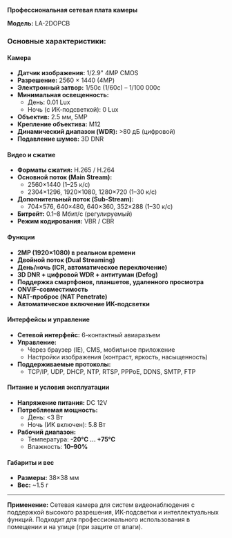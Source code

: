 **Профессиональная сетевая плата камеры**  

**Модель:** LA-2DOPCB  

### **Основные характеристики:**  

#### **Камера**  
- **Датчик изображения:** 1/2.9" 4MP CMOS  
- **Разрешение:** 2560 × 1440 (4MP)  
- **Электронный затвор:** 1/50с (1/60с) – 1/100 000с  
- **Минимальная освещенность:**  
  - День: 0.01 Lux  
  - Ночь (с ИК-подсветкой): 0 Lux  
- **Объектив:** 2.5 мм, 5MP  
- **Крепление объектива:** M12  
- **Динамический диапазон (WDR):** >80 дБ (цифровой)  
- **Подавление шумов:** 3D DNR  

#### **Видео и сжатие**  
- **Форматы сжатия:** H.265 / H.264  
- **Основной поток (Main Stream):**  
  - 2560×1440 (1–25 к/с)  
  - 2304×1296, 1920×1080, 1280×720 (1–30 к/с)  
- **Дополнительный поток (Sub-Stream):**  
  - 704×576, 640×480, 640×360, 352×288 (1–30 к/с)  
- **Битрейт:** 0.1–8 Мбит/с (регулируемый)  
- **Режим кодирования:** VBR / CBR  

#### **Функции**  
- **2MP (1920×1080) в реальном времени**  
- **Двойной поток (Dual Streaming)**  
- **День/ночь (ICR, автоматическое переключение)**  
- **3D DNR + цифровой WDR + антитуман (Defog)**  
- **Поддержка смартфонов, планшетов, удаленного просмотра**  
- **ONVIF-совместимость**  
- **NAT-проброс (NAT Penetrate)**  
- **Автоматическое включение ИК-подсветки**  

#### **Интерфейсы и управление**  
- **Сетевой интерфейс:** 6-контактный авиаразъем  
- **Управление:**  
  - Через браузер (IE), CMS, мобильное приложение  
  - Настройки изображения (контраст, яркость, насыщенность)  
- **Поддерживаемые протоколы:**  
  - TCP/IP, UDP, DHCP, NTP, RTSP, PPPoE, DDNS, SMTP, FTP  

#### **Питание и условия эксплуатации**  
- **Напряжение питания:** DC 12V  
- **Потребляемая мощность:**  
  - День: <3 Вт  
  - Ночь (ИК включен): 5.8 Вт  
- **Рабочий диапазон:**  
  - Температура: **-20°C … +75°C**  
  - Влажность: **10–90%**  

#### **Габариты и вес**  
- **Размеры:** 38×38 мм  
- **Вес:** ~1.5 г  

---  
**Применение:** Сетевая камера для систем видеонаблюдения с поддержкой высокого разрешения, ИК-подсветки и интеллектуальных функций. Подходит для профессионального использования в помещении и на улице (при защите от влаги).
